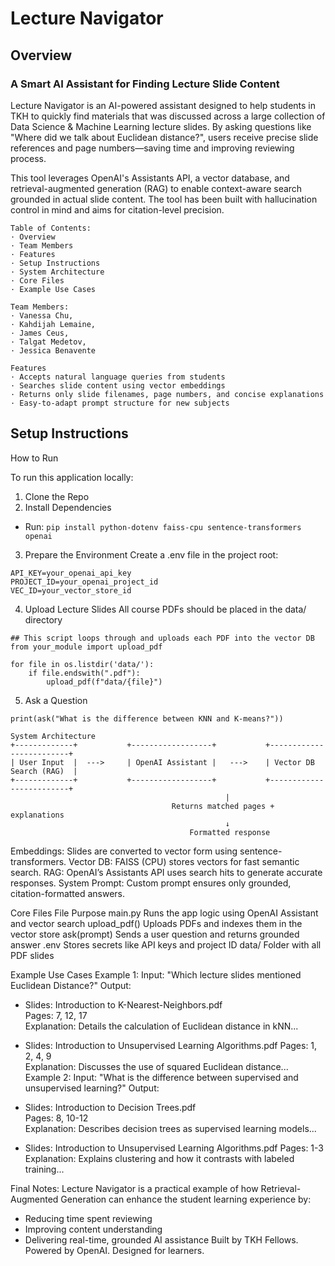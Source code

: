 # Lecture Navigator
## Overview
### A Smart AI Assistant for Finding Lecture Slide Content
 
Lecture Navigator is an AI-powered assistant designed to help students in TKH to quickly find materials that was discussed across a large collection of Data Science & Machine Learning lecture slides. By asking questions like "Where did we talk about Euclidean distance?", users receive precise slide references and page numbers—saving time and improving reviewing process.
 
This tool leverages OpenAI's Assistants API, a vector database, and retrieval-augmented generation (RAG) to enable context-aware search grounded in actual slide content. The tool has been built with hallucination control in mind and aims for citation-level precision.

```
Table of Contents:
· Overview
· Team Members
· Features
· Setup Instructions
· System Architecture
· Core Files
· Example Use Cases
```
```
Team Members:
· Vanessa Chu,
· Kahdijah Lemaine,
· James Ceus,
· Talgat Medetov,
· Jessica Benavente
```
```
Features
· Accepts natural language queries from students
· Searches slide content using vector embeddings
· Returns only slide filenames, page numbers, and concise explanations
· Easy-to-adapt prompt structure for new subjects
```
## Setup Instructions
 
How to Run
 
To run this application locally:
1. Clone the Repo
2. Install Dependencies

- Run:
`pip install python-dotenv faiss-cpu sentence-transformers openai`
 
3. Prepare the Environment
Create a .env file in the project root:
```
API_KEY=your_openai_api_key
PROJECT_ID=your_openai_project_id
VEC_ID=your_vector_store_id
```

4. Upload Lecture Slides
All course PDFs should be placed in the data/ directory
```
## This script loops through and uploads each PDF into the vector DB
from your_module import upload_pdf
 
for file in os.listdir('data/'):
    if file.endswith(".pdf"):
        upload_pdf(f"data/{file}")
```
5. Ask a Question
```
print(ask("What is the difference between KNN and K-means?"))
```

```
System Architecture
+-------------+           +------------------+           +-------------------------+
| User Input  |  --->     | OpenAI Assistant |   --->    | Vector DB Search (RAG)  |
+-------------+           +------------------+           +-------------------------+
                                                |
                                    Returns matched pages + explanations
                                                ↓
                                        Formatted response
```
 
 
Embeddings: Slides are converted to vector form using sentence-transformers.
Vector DB: FAISS (CPU) stores vectors for fast semantic search.
RAG: OpenAI’s Assistants API uses search hits to generate accurate responses.
System Prompt: Custom prompt ensures only grounded, citation-formatted answers.
 
Core Files
File	Purpose
main.py	Runs the app logic using OpenAI Assistant and vector search
upload_pdf()	Uploads PDFs and indexes them in the vector store
ask(prompt)	Sends a user question and returns grounded answer
.env	Stores secrets like API keys and project ID
data/	Folder with all PDF slides
 	 
 
Example Use Cases
Example 1:
Input:
"Which lecture slides mentioned Euclidean Distance?"
Output:
+ Slides: Introduction to K-Nearest-Neighbors.pdf  
  Pages: 7, 12, 17  
  Explanation: Details the calculation of Euclidean distance in kNN...
 
+ Slides: Introduction to Unsupervised Learning Algorithms.pdf 
  Pages: 1, 2, 4, 9  
  Explanation: Discusses the use of squared Euclidean distance...
Example 2:
Input:
"What is the difference between supervised and unsupervised learning?"
Output:
+ Slides: Introduction to Decision Trees.pdf  
  Pages: 8, 10-12  
  Explanation: Describes decision trees as supervised learning models...
 
+ Slides: Introduction to Unsupervised Learning Algorithms.pdf 
  Pages: 1-3  
  Explanation: Explains clustering and how it contrasts with labeled training...
 
Final Notes:
Lecture Navigator is a practical example of how Retrieval-Augmented Generation can enhance the student learning experience by:
- Reducing time spent reviewing
- Improving content understanding
- Delivering real-time, grounded AI assistance
Built by TKH Fellows. Powered by OpenAI. Designed for learners.

